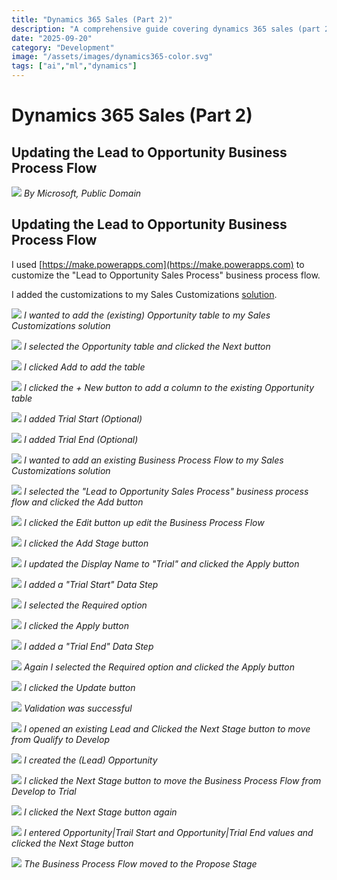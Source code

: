 ```yaml
---
title: "Dynamics 365 Sales (Part 2)"
description: "A comprehensive guide covering dynamics 365 sales (part 2)"
date: "2025-09-20"
category: "Development"
image: "/assets/images/dynamics365-color.svg"
tags: ["ai","ml","dynamics"]
---
```


# Dynamics 365 Sales (Part 2)

## Updating the Lead to Opportunity Business Process Flow

![](/assets/images/dynamicssales2/dynamics365-color.svg)
*By Microsoft, Public Domain*


## Updating the Lead to Opportunity Business Process Flow

I used [https://make.powerapps.com](https://make.powerapps.com) to customize the "Lead to Opportunity Sales Process" business process flow.

I added the customizations to my Sales Customizations [solution](modelDriven1.html).

![](/assets/images/dynamicssales2/screenshot-2023-10-21-at-3.45.17-pm-2136x1106.png)
*I wanted to add the (existing) Opportunity table to my Sales Customizations solution*

![](/assets/images/dynamicssales2/screenshot-2023-10-21-at-3.46.26-pm-2136x1248.png)
*I selected the Opportunity table and clicked the Next button*

![](/assets/images/dynamicssales2/screenshot-2023-10-21-at-3.46.59-pm-2136x1153.png)
*I clicked Add to add the table*

![](/assets/images/dynamicssales2/screenshot-2023-10-21-at-3.48.20-pm-2136x442.png)
*I clicked the + New button to add a column to the existing Opportunity table*

![](/assets/images/dynamicssales2/screenshot-2023-10-21-at-3.49.08-pm-2136x1154.png)
*I added Trial Start (Optional)*

![](/assets/images/dynamicssales2/screenshot-2023-10-21-at-3.50.06-pm-2136x1148.png)
*I added Trial End (Optional)*

![](/assets/images/dynamicssales2/screenshot-2023-10-21-at-3.50.54-pm-2136x1109.png)
*I wanted to add an existing Business Process Flow to my Sales Customizations solution*

![](/assets/images/dynamicssales2/screenshot-2023-10-21-at-3.51.19-pm-2136x1153.png)
*I selected the "Lead to Opportunity Sales Process" business process flow and clicked the Add button*

![](/assets/images/dynamicssales2/screenshot-2023-10-21-at-3.51.44-pm-2136x990.png)
*I clicked the Edit button up edit the Business Process Flow*

![](/assets/images/dynamicssales2/screenshot-2023-10-21-at-3.52.40-pm-2136x1111.png)
*I clicked the Add Stage button*

![](/assets/images/dynamicssales2/screenshot-2023-10-21-at-3.53.55-pm-2136x1112.png)
*I updated the Display Name to "Trial" and clicked the Apply button*

![](/assets/images/dynamicssales2/screenshot-2023-10-21-at-3.54.47-pm-2136x1224.png)
*I added a "Trial Start" Data Step*

![](/assets/images/dynamicssales2/screenshot-2023-10-21-at-3.55.32-pm-2136x1228.png)
*I selected the Required option*

![](/assets/images/dynamicssales2/screenshot-2023-10-21-at-3.56.09-pm-2136x1225.png)
*I clicked the Apply button*

![](/assets/images/dynamicssales2/screenshot-2023-10-21-at-3.56.38-pm-2136x1225.png)
*I added a "Trial End" Data Step*

![](/assets/images/dynamicssales2/screenshot-2023-10-21-at-3.56.57-pm-2136x1225.png)
*Again I selected the Required option and clicked the Apply button*

![](/assets/images/dynamicssales2/screenshot-2023-10-21-at-3.57.19-pm-2136x537.png)
*I clicked the Update button*

![](/assets/images/dynamicssales2/screenshot-2023-10-21-at-3.57.29-pm-2136x752.png)
*Validation was successful*

![](/assets/images/dynamicssales2/screenshot-2023-10-21-at-4.28.51-pm-2136x1107.png)
*I opened an existing Lead and Clicked the Next Stage button to move from Qualify to Develop*

![](/assets/images/dynamicssales2/screenshot-2023-10-21-at-4.29.10-pm-2136x1109.png)
*I created the (Lead) Opportunity*

![](/assets/images/dynamicssales2/screenshot-2023-10-21-at-4.29.36-pm-2136x1113.png)
*I clicked the Next Stage button to move the Business Process Flow from Develop to Trial*

![](/assets/images/dynamicssales2/screenshot-2023-10-21-at-4.29.55-pm-2136x1107.png)
*I clicked the Next Stage button again*

![](/assets/images/dynamicssales2/screenshot-2023-10-21-at-4.30.43-pm-2136x1109.png)
*I entered Opportunity|Trail Start and Opportunity|Trial End values and clicked the Next Stage button*

![](/assets/images/dynamicssales2/screenshot-2023-10-21-at-4.32.13-pm-2136x962.png)
*The Business Process Flow moved to the Propose Stage*
